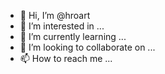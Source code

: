 - 👋 Hi, I’m @hroart
- 👀 I’m interested in ...
- 🌱 I’m currently learning ...
- 💞️ I’m looking to collaborate on ...
- 📫 How to reach me ...

<!---
hroart/hroart is a ✨ special ✨ repository because its `README.md` (this file) appears on your GitHub profile.
You can click the Preview link to take a look at your changes.
--->
